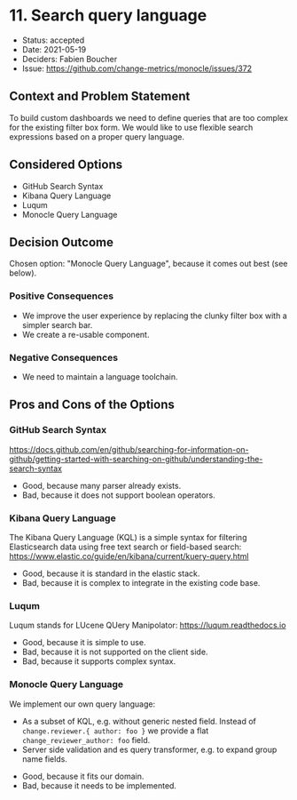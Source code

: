 # 11. Search query language

* Status: accepted
* Date: 2021-05-19
* Deciders: Fabien Boucher
* Issue: https://github.com/change-metrics/monocle/issues/372

## Context and Problem Statement

To build custom dashboards we need to define queries that are too complex for the existing filter box form.
We would like to use flexible search expressions based on a proper query language.

## Considered Options

* GitHub Search Syntax
* Kibana Query Language
* Luqum
* Monocle Query Language

## Decision Outcome

Chosen option: "Monocle Query Language", because it comes out best (see below).

### Positive Consequences

- We improve the user experience by replacing the clunky filter box with a simpler search bar.
- We create a re-usable component.

### Negative Consequences

- We need to maintain a language toolchain.

## Pros and Cons of the Options

### GitHub Search Syntax

https://docs.github.com/en/github/searching-for-information-on-github/getting-started-with-searching-on-github/understanding-the-search-syntax

* Good, because many parser already exists.
* Bad, because it does not support boolean operators.

### Kibana Query Language

The Kibana Query Language (KQL) is a simple syntax for filtering Elasticsearch data using free text search or field-based search:
https://www.elastic.co/guide/en/kibana/current/kuery-query.html

* Good, because it is standard in the elastic stack.
* Bad, because it is complex to integrate in the existing code base.

### Luqum

Luqum stands for LUcene QUery Manipolator: https://luqum.readthedocs.io

* Good, because it is simple to use.
* Bad, because it is not supported on the client side.
* Bad, because it supports complex syntax.

### Monocle Query Language

We implement our own query language:

- As a subset of KQL, e.g. without generic nested field.
  Instead of `change.reviewer.{ author: foo }` we provide a flat `change_reviewer_author: foo` field.
- Server side validation and es query transformer, e.g. to expand group name fields.

* Good, because it fits our domain.
* Bad, because it needs to be implemented.
